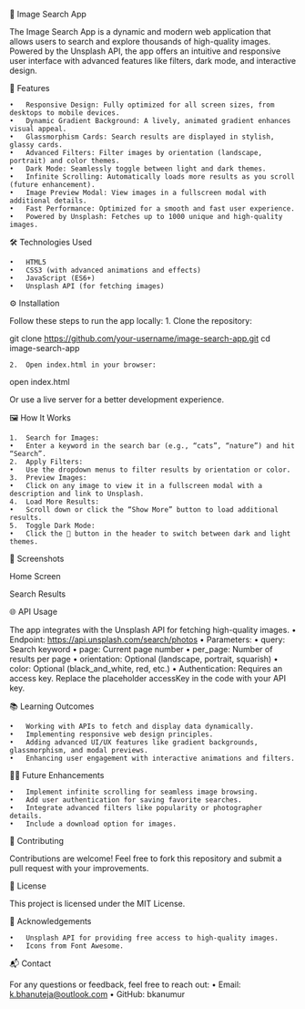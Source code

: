 🌟 Image Search App

The Image Search App is a dynamic and modern web application that allows users to search and explore thousands of high-quality images. Powered by the Unsplash API, the app offers an intuitive and responsive user interface with advanced features like filters, dark mode, and interactive design.

🚀 Features

	•	Responsive Design: Fully optimized for all screen sizes, from desktops to mobile devices.
	•	Dynamic Gradient Background: A lively, animated gradient enhances visual appeal.
	•	Glassmorphism Cards: Search results are displayed in stylish, glassy cards.
	•	Advanced Filters: Filter images by orientation (landscape, portrait) and color themes.
	•	Dark Mode: Seamlessly toggle between light and dark themes.
	•	Infinite Scrolling: Automatically loads more results as you scroll (future enhancement).
	•	Image Preview Modal: View images in a fullscreen modal with additional details.
	•	Fast Performance: Optimized for a smooth and fast user experience.
	•	Powered by Unsplash: Fetches up to 1000 unique and high-quality images.

🛠️ Technologies Used

	•	HTML5
	•	CSS3 (with advanced animations and effects)
	•	JavaScript (ES6+)
	•	Unsplash API (for fetching images)

⚙️ Installation

Follow these steps to run the app locally:
	1.	Clone the repository:

git clone https://github.com/your-username/image-search-app.git
cd image-search-app


	2.	Open index.html in your browser:

open index.html

Or use a live server for a better development experience.

🖼️ How It Works

	1.	Search for Images:
	•	Enter a keyword in the search bar (e.g., “cats”, “nature”) and hit “Search”.
	2.	Apply Filters:
	•	Use the dropdown menus to filter results by orientation or color.
	3.	Preview Images:
	•	Click on any image to view it in a fullscreen modal with a description and link to Unsplash.
	4.	Load More Results:
	•	Scroll down or click the “Show More” button to load additional results.
	5.	Toggle Dark Mode:
	•	Click the 🌙 button in the header to switch between dark and light themes.

📸 Screenshots

Home Screen

Search Results

🌐 API Usage

The app integrates with the Unsplash API for fetching high-quality images.
	•	Endpoint: https://api.unsplash.com/search/photos
	•	Parameters:
	•	query: Search keyword
	•	page: Current page number
	•	per_page: Number of results per page
	•	orientation: Optional (landscape, portrait, squarish)
	•	color: Optional (black_and_white, red, etc.)
	•	Authentication: Requires an access key. Replace the placeholder accessKey in the code with your API key.

📚 Learning Outcomes

	•	Working with APIs to fetch and display data dynamically.
	•	Implementing responsive web design principles.
	•	Adding advanced UI/UX features like gradient backgrounds, glassmorphism, and modal previews.
	•	Enhancing user engagement with interactive animations and filters.

👨‍💻 Future Enhancements

	•	Implement infinite scrolling for seamless image browsing.
	•	Add user authentication for saving favorite searches.
	•	Integrate advanced filters like popularity or photographer details.
	•	Include a download option for images.

🤝 Contributing

Contributions are welcome! Feel free to fork this repository and submit a pull request with your improvements.

📜 License

This project is licensed under the MIT License.

🙌 Acknowledgements

	•	Unsplash API for providing free access to high-quality images.
	•	Icons from Font Awesome.

📬 Contact

For any questions or feedback, feel free to reach out:
	•	Email: k.bhanuteja@outlook.com
	•	GitHub: bkanumur
